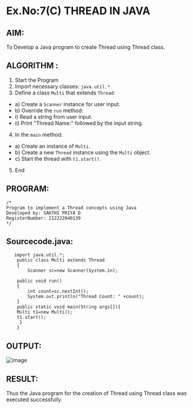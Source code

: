 # Ex.No:7(C)             THREAD IN JAVA
## AIM:
 To Develop a Java program to create Thread using Thread class.


## ALGORITHM :
1.  Start the Program
2.	Import necessary classes: `java.util.*`
3.	Define a class `Multi` that extends `Thread`:
-	a) Create a `Scanner` instance for user input.
-	b) Override the `run` method:
-	i) Read a string from user input.
-	ii) Print "Thread Name:" followed by the input string.
4.	In the `main` method:
-	a) Create an instance of `Multi`.
-	b) Create a new `Thread` instance using the `Multi` object.
-	c) Start the thread with `t1.start()`.
5.	End





## PROGRAM:
 ```
/*
Program to implement a Thread concepts using Java
Developed by: SAKTHI PRIYA D
RegisterNumber: 212222040139
*/
```

## Sourcecode.java:
```
   import java.util.*;
    public class Multi extends Thread
    {  
        Scanner sc=new Scanner(System.in);
        
    public void run()
    {  
        int count=sc.nextInt();
        System.out.println("Thread Count: " +count);  
    }  
    public static void main(String args[]){  
    Multi t1=new Multi();  
    t1.start();  
     }  
    }
```







## OUTPUT:


![image](https://github.com/user-attachments/assets/beb2ddeb-5bcb-49e5-82e6-f4117b7775c1)




## RESULT:
Thus the Java program for the creation of Thread using Thread class was executed successfully.







